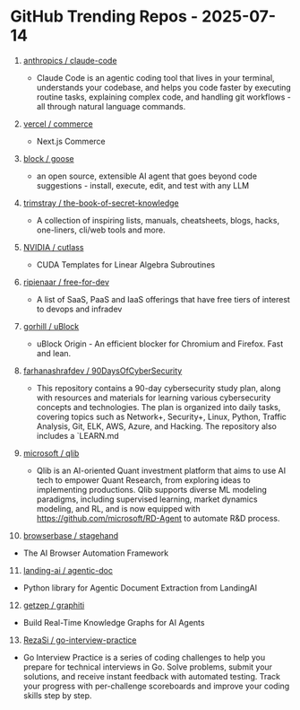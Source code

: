 # GitHub Trending Repos - 2025-07-14

1. [anthropics /    claude-code](https://github.com/anthropics/claude-code)
   - Claude Code is an agentic coding tool that lives in your terminal, understands your codebase, and helps you code faster by executing routine tasks, explaining complex code, and handling git workflows - all through natural language commands.

2. [vercel /    commerce](https://github.com/vercel/commerce)
   - Next.js Commerce

3. [block /    goose](https://github.com/block/goose)
   - an open source, extensible AI agent that goes beyond code suggestions - install, execute, edit, and test with any LLM

4. [trimstray /    the-book-of-secret-knowledge](https://github.com/trimstray/the-book-of-secret-knowledge)
   - A collection of inspiring lists, manuals, cheatsheets, blogs, hacks, one-liners, cli/web tools and more.

5. [NVIDIA /    cutlass](https://github.com/NVIDIA/cutlass)
   - CUDA Templates for Linear Algebra Subroutines

6. [ripienaar /    free-for-dev](https://github.com/ripienaar/free-for-dev)
   - A list of SaaS, PaaS and IaaS offerings that have free tiers of interest to devops and infradev

7. [gorhill /    uBlock](https://github.com/gorhill/uBlock)
   - uBlock Origin - An efficient blocker for Chromium and Firefox. Fast and lean.

8. [farhanashrafdev /    90DaysOfCyberSecurity](https://github.com/farhanashrafdev/90DaysOfCyberSecurity)
   - This repository contains a 90-day cybersecurity study plan, along with resources and materials for learning various cybersecurity concepts and technologies. The plan is organized into daily tasks, covering topics such as Network+, Security+, Linux, Python, Traffic Analysis, Git, ELK, AWS, Azure, and Hacking. The repository also includes a `LEARN.md

9. [microsoft /    qlib](https://github.com/microsoft/qlib)
   - Qlib is an AI-oriented Quant investment platform that aims to use AI tech to empower Quant Research, from exploring ideas to implementing productions. Qlib supports diverse ML modeling paradigms, including supervised learning, market dynamics modeling, and RL, and is now equipped with https://github.com/microsoft/RD-Agent to automate R&D process.

10. [browserbase /    stagehand](https://github.com/browserbase/stagehand)
   - The AI Browser Automation Framework

11. [landing-ai /    agentic-doc](https://github.com/landing-ai/agentic-doc)
   - Python library for Agentic Document Extraction from LandingAI

12. [getzep /    graphiti](https://github.com/getzep/graphiti)
   - Build Real-Time Knowledge Graphs for AI Agents

13. [RezaSi /    go-interview-practice](https://github.com/RezaSi/go-interview-practice)
   - Go Interview Practice is a series of coding challenges to help you prepare for technical interviews in Go. Solve problems, submit your solutions, and receive instant feedback with automated testing. Track your progress with per-challenge scoreboards and improve your coding skills step by step.

